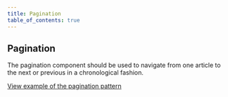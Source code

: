 ```yaml
---
title: Pagination
table_of_contents: true
---
```


## Pagination

The pagination component should be used to navigate from one article to the next or previous in a chronological fashion.

<a href="https://vanilla-framework.github.io/vanilla-framework/examples/patterns/pagination/"
    class="js-example">
    View example of the pagination pattern
</a>
